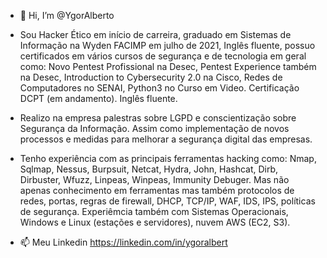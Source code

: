 - 👋 Hi, I’m @YgorAlberto

- Sou Hacker Ético em início de carreira, graduado em Sistemas de Informação na Wyden FACIMP em julho de 2021, Inglês fluente, possuo certificados em vários cursos de segurança e de tecnologia em geral como: Novo Pentest Profissional na Desec, Pentest Experience também na Desec, Introduction to Cybersecurity 2.0 na Cisco, Redes de Computadores no SENAI, Python3 no Curso em Video. Certificação DCPT (em andamento). Inglês fluente.

- Realizo na empresa palestras sobre LGPD e conscientização sobre Segurança da Informação. Assim como implementação de novos processos e medidas para melhorar a segurança digital das empresas.

- Tenho experiência com as principais ferramentas hacking como: Nmap, Sqlmap, Nessus, Burpsuit, Netcat, Hydra, John, Hashcat, Dirb, Dirbuster, Wfuzz, Linpeas, Winpeas, Immunity Debuger. Mas não apenas conhecimento em ferramentas mas também protocolos de redes, portas, regras de firewall, DHCP, TCP/IP, WAF, IDS, IPS, políticas de segurança. Experiêmcia também com Sistemas Operacionais, Windows e Linux (estações e servidores), nuvem AWS (EC2, S3).

- 📫 Meu Linkedin https://linkedin.com/in/ygoralbert

<!---
YgorAlberto/YgorAlberto is a ✨ special ✨ repository because its `README.md` (this file) appears on your GitHub profile.
You can click the Preview link to take a look at your changes.
--->
